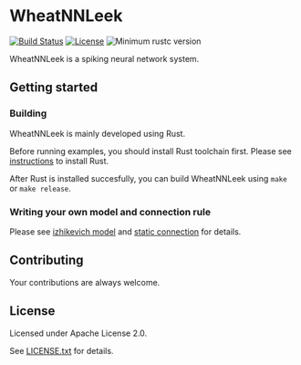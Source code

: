 # WheatNNLeek

[![Build Status](https://travis-ci.org/libgirlenterprise/WheatNNLeek.svg?branch=master)](https://travis-ci.org/libgirlenterprise/WheatNNLeek)
[![License](https://img.shields.io/badge/License-Apache%202.0-green.svg)](https://www.apache.org/licenses/LICENSE-2.0)
![Minimum rustc version](https://img.shields.io/badge/rustc-1.31.0+-blue.svg)

WheatNNLeek is a spiking neural network system.

## Getting started

### Building

WheatNNLeek is mainly developed using Rust.

Before running examples, you should install Rust toolchain first. Please see [instructions](https://www.rust-lang.org/tools/install) to install Rust.

After Rust is installed succesfully, you can build WheatNNLeek using ```make``` or ```make release```.

### Writing your own model and connection rule

Please see [izhikevich model](src/core/src/models/izhikevich.rs) and [static connection](src/core/src/connections/static_connection.rs) for details.

## Contributing

Your contributions are always welcome.

## License

Licensed under Apache License 2.0.

See [LICENSE.txt](LICENSE.txt) for details.
